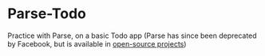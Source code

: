 # Parse-Todo
Practice with Parse, on a basic Todo app (Parse has since been deprecated by Facebook, but is available in [open-source projects](http://parseplatform.org/))
